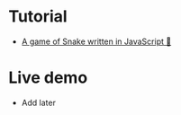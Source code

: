 # Tutorial
  - [A game of Snake written in JavaScript 🐍](https://www.youtube.com/watch?v=Je0B3nHhKmM)

# Live demo
  - Add later

